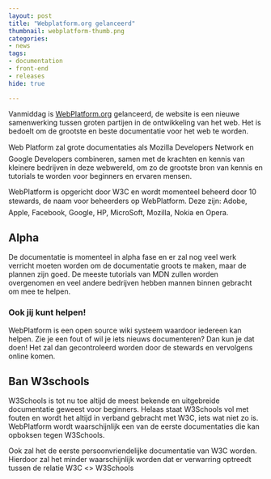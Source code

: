 ```yaml
---
layout: post
title: "Webplatform.org gelanceerd"
thumbnail: webplatform-thumb.png
categories:
- news
tags:
- documentation
- front-end
- releases
hide: true

---
```

Vanmiddag is [WebPlatform.org](http://webplatform.org/) gelanceerd, de website
is een nieuwe samenwerking tussen groten partijen in de ontwikkeling van het
web. Het is bedoelt om de grootste en beste documentatie voor het web te
worden.

Web Platform zal grote documentaties als Mozilla Developers Network en Google
Developers combineren, samen met de krachten en kennis van kleinere bedrijven
in deze webwereld, om zo de grootste bron van kennis en tutorials te worden
voor beginners en ervaren mensen.

WebPlatform is opgericht door W3C en wordt momenteel beheerd door 10
stewards, de naam voor beheerders op WebPlatform. Deze zijn: Adobe, Apple,
Facebook, Google, HP, MicroSoft, Mozilla, Nokia en Opera.

## Alpha

De documentatie is momenteel in alpha fase en er zal nog veel werk verricht
moeten worden om de documentatie groots te maken, maar de plannen zijn goed. De
meeste tutorials van MDN zullen worden overgenomen en veel andere bedrijven
hebben mannen binnen gebracht om mee te helpen.

### Ook jij kunt helpen!

WebPlatform is een open source wiki systeem waardoor iedereen kan helpen. Zie
je een fout of wil je iets nieuws documenteren? Dan kun je dat doen! Het zal
dan gecontroleerd worden door de stewards en vervolgens online komen.

## Ban W3schools

W3Schools is tot nu toe altijd de meest bekende en uitgebreide documentatie
geweest voor beginners. Helaas staat W3Schools vol met fouten en wordt het
altijd in verband gebracht met W3C, iets wat niet zo is. WebPlatform wordt
waarschijnlijk een van de eerste documentaties die kan opboksen tegen
W3Schools.

Ook zal het de eerste persoonvriendelijke documentatie van W3C worden. Hierdoor
zal het minder waarschijnlijk worden dat er verwarring optreedt tussen de
relatie W3C <> W3Schools
